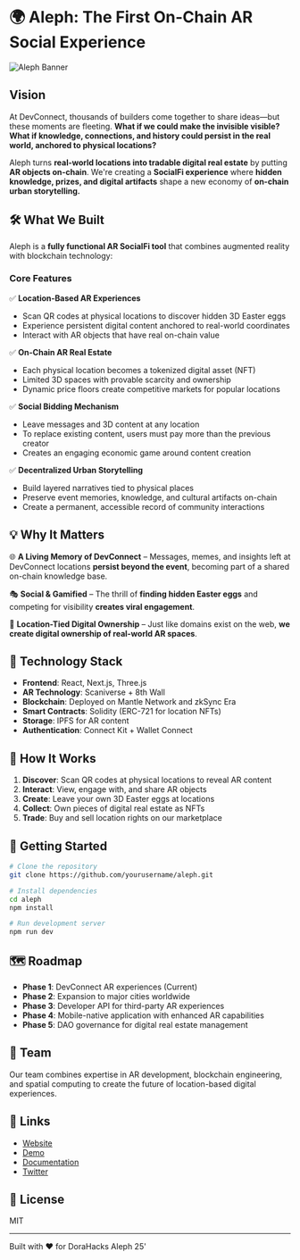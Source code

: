 # 🌍 Aleph: The First On-Chain AR Social Experience

![Aleph Banner](assets/aleph-banner.png)

## Vision

At DevConnect, thousands of builders come together to share ideas—but these moments are fleeting. **What if we could make the invisible visible? What if knowledge, connections, and history could persist in the real world, anchored to physical locations?**

Aleph turns **real-world locations into tradable digital real estate** by putting **AR objects on-chain**. We're creating a **SocialFi experience** where **hidden knowledge, prizes, and digital artifacts** shape a new economy of **on-chain urban storytelling.**

## 🛠 What We Built

Aleph is a **fully functional AR SocialFi tool** that combines augmented reality with blockchain technology:

### Core Features

✅ **Location-Based AR Experiences**

- Scan QR codes at physical locations to discover hidden 3D Easter eggs
- Experience persistent digital content anchored to real-world coordinates
- Interact with AR objects that have real on-chain value

✅ **On-Chain AR Real Estate**

- Each physical location becomes a tokenized digital asset (NFT)
- Limited 3D spaces with provable scarcity and ownership
- Dynamic price floors create competitive markets for popular locations

✅ **Social Bidding Mechanism**

- Leave messages and 3D content at any location
- To replace existing content, users must pay more than the previous creator
- Creates an engaging economic game around content creation

✅ **Decentralized Urban Storytelling**

- Build layered narratives tied to physical places
- Preserve event memories, knowledge, and cultural artifacts on-chain
- Create a permanent, accessible record of community interactions

## 💡 Why It Matters

🌐 **A Living Memory of DevConnect** – Messages, memes, and insights left at DevConnect locations **persist beyond the event**, becoming part of a shared on-chain knowledge base.

🎭 **Social & Gamified** – The thrill of **finding hidden Easter eggs** and competing for visibility **creates viral engagement**.

📍 **Location-Tied Digital Ownership** – Just like domains exist on the web, **we create digital ownership of real-world AR spaces**.

## 🔧 Technology Stack

- **Frontend**: React, Next.js, Three.js
- **AR Technology**: Scaniverse + 8th Wall
- **Blockchain**: Deployed on Mantle Network and zkSync Era
- **Smart Contracts**: Solidity (ERC-721 for location NFTs)
- **Storage**: IPFS for AR content
- **Authentication**: Connect Kit + Wallet Connect

## 🚀 How It Works

1. **Discover**: Scan QR codes at physical locations to reveal AR content
2. **Interact**: View, engage with, and share AR objects
3. **Create**: Leave your own 3D Easter eggs at locations
4. **Collect**: Own pieces of digital real estate as NFTs
5. **Trade**: Buy and sell location rights on our marketplace

## 📱 Getting Started

```bash
# Clone the repository
git clone https://github.com/yourusername/aleph.git

# Install dependencies
cd aleph
npm install

# Run development server
npm run dev
```

## 🗺️ Roadmap

- **Phase 1**: DevConnect AR experiences (Current)
- **Phase 2**: Expansion to major cities worldwide
- **Phase 3**: Developer API for third-party AR experiences
- **Phase 4**: Mobile-native application with enhanced AR capabilities
- **Phase 5**: DAO governance for digital real estate management

## 👥 Team

Our team combines expertise in AR development, blockchain engineering, and spatial computing to create the future of location-based digital experiences.

## 🔗 Links

- [Website](https://aleph.xyz)
- [Demo](https://aleph.xyz/demo)
- [Documentation](https://docs.aleph.xyz)
- [Twitter](https://twitter.com/alephAR)

## 📝 License

MIT

---

Built with ❤️ for DoraHacks Aleph 25'
